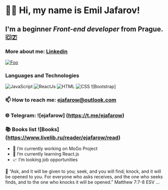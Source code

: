 # 👋🏻 Hi, my name is **Emil Jafarov**!
## I'm a beginner *Front-end developer* from Prague. 🇨🇿
### More about me: [Linkedin]() 
[![Foo](https://www.google.com/url?sa=i&url=https%3A%2F%2Fcs.m.wikipedia.org%2Fwiki%2FSoubor%3ALinkedIn_Logo_2013.svg&psig=AOvVaw2Zju_MPV39LMYZYDA_OWvA&ust=1615243460718000&source=images&cd=vfe&ved=0CAIQjRxqFwoTCOiy6Pmgn-8CFQAAAAAdAAAAABAD)](https://www.linkedin.com/in/ejafarow)

### Languages and Technologies 
![JavaScript](https://img.shields.io/badge/-JavaScript-090909?style=for-the-badge&logo=JavaScript)
![ReactJs](https://img.shields.io/badge/-ReactJs-090909?style=for-the-badge&logo=React)
![HTML](https://img.shields.io/badge/-HTML-090909?style=for-the-badge&logo=html5)
![CSS](https://img.shields.io/badge/-CSS-090909?style=for-the-badge&logo=css3)
![Bootstrap]
### 📫 How to reach me:  ejafarow@outlook.com
### 🌐 Telegram: ![ejafarow] (https://t.me/ejafarow)
### :books: Books list ![Books] (https://www.livelib.ru/reader/ejafarow/read)

- :rocket: I’m currently working on MoGo Project
- 🌱 I’m currently learning React.js
- :chart_with_upwards_trend: I’m looking job opportunities

:book: “Ask, and it will be given to you; seek, and you will find; knock, and it will be opened to you. For everyone who asks receives, and the one who seeks finds, and to the one who knocks it will be opened.”
‭‭Matthew‬ ‭7:7-8‬ ‭ESV‬‬
...

